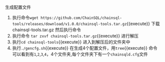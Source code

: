 生成配置文件

1. 执行命令`wget https://github.com/ChainSQL/chainsql-tools/releases/download/v1.0.0/chainsql-tools.tar.gz`{{execute}} 下载 chainsql-tools.tar.gz 然后执行命令
2. 执行命令 `tar zxvf chainsql-tools.tar.gz`{{execute}} 进行解压
3. 执行`cd chainsql-tools`{{execute}} 进入到解压后的文件夹中
4. 执行`./gencfg.sh`{{execute}} 在生成4个配置文件，用`tree`{{execute}} 命令可以看到有`1`,`2`,`3`,`4`，4个文件夹,每个文件夹下有一个`chainsqld.cfg`文件
